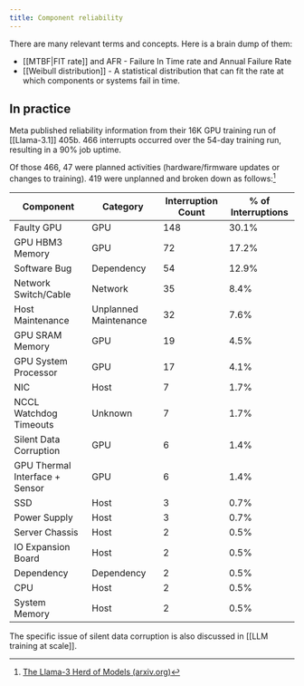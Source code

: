 ```yaml
---
title: Component reliability
---
```

There are many relevant terms and concepts. Here is a brain dump of them:

- [[MTBF|FIT rate]] and AFR - Failure In Time rate and Annual Failure Rate
- [[Weibull distribution]] - A statistical distribution that can fit the rate at which components or systems fail in time.

## In practice

Meta published reliability information from their 16K GPU training run of [[Llama-3.1]] 405b. 466 interrupts occurred over the 54-day training run, resulting in a 90% job uptime.

Of those 466, 47 were planned activities (hardware/firmware updates or changes to training). 419 were unplanned and broken down as follows:[^1]

| Component                      | Category      | Interruption Count | % of Interruptions |
|--------------------------------|---------------|--------------------|--------------------|
| Faulty GPU                     | GPU           | 148                | 30.1%              |
| GPU HBM3 Memory                | GPU           | 72                 | 17.2%              |
| Software Bug                   | Dependency    | 54                 | 12.9%              |
| Network Switch/Cable           | Network       | 35                 | 8.4%               |
| Host Maintenance               | Unplanned Maintenance | 32         | 7.6%               |
| GPU SRAM Memory                | GPU           | 19                 | 4.5%               |
| GPU System Processor           | GPU           | 17                 | 4.1%               |
| NIC                            | Host          | 7                  | 1.7%               |
| NCCL Watchdog Timeouts         | Unknown       | 7                  | 1.7%               |
| Silent Data Corruption         | GPU           | 6                  | 1.4%               |
| GPU Thermal Interface + Sensor | GPU           | 6                  | 1.4%               |
| SSD                            | Host          | 3                  | 0.7%               |
| Power Supply                   | Host          | 3                  | 0.7%               |
| Server Chassis                 | Host          | 2                  | 0.5%               |
| IO Expansion Board             | Host          | 2                  | 0.5%               |
| Dependency                     | Dependency    | 2                  | 0.5%               |
| CPU                            | Host          | 2                  | 0.5%               |
| System Memory                  | Host          | 2                  | 0.5%               |

The specific issue of silent data corruption is also discussed in [[LLM training at scale]].

[^1]: [The Llama-3 Herd of Models (arxiv.org)](https://arxiv.org/abs/2407.21783)